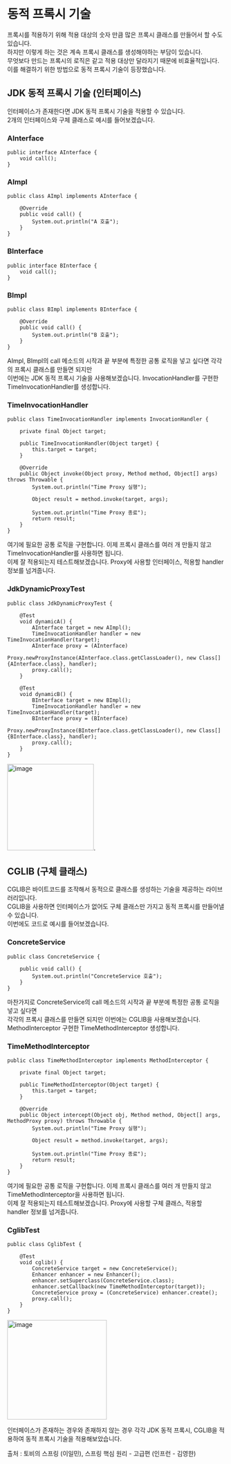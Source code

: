 # 동적 프록시 기술

프록시를 적용하기 위해 적용 대상의 숫자 만큼 많은 프록시 클래스를 만들어서 할 수도 있습니다.  
하지만 이렇게 하는 것은 계속 프록시 클래스를 생성해야하는 부담이 있습니다.  
무엇보다 만드는 프록시의 로직은 같고 적용 대상만 달라지기 때문에 비효율적입니다.   
이를 해결하기 위한 방법으로 동적 프록시 기술이 등장했습니다.   

## JDK 동적 프록시 기술 (인터페이스)

인터페이스가 존재한다면 JDK 동적 프록시 기술을 적용할 수 있습니다.   
2개의 인터페이스와 구체 클래스로 예시를 들어보겠습니다.  

### AInterface
```
public interface AInterface {
    void call();
}
```

### AImpl
```
public class AImpl implements AInterface {
    
    @Override
    public void call() {
        System.out.println("A 호출");
    }
}
```

### BInterface
```
public interface BInterface {
    void call();
}
```

### BImpl
```
public class BImpl implements BInterface {

    @Override
    public void call() {
        System.out.println("B 호출");
    }
}
```

AImpl, BImpl의 call 메소드의 시작과 끝 부분에 특정한 공통 로직을 넣고 싶다면 각각의 프록시 클래스를 만들면 되지만  
이번에는 JDK 동적 프록시 기술을 사용해보겠습니다. InvocationHandler를 구현한 TimeInvocationHandler를 생성합니다.    

### TimeInvocationHandler
```
public class TimeInvocationHandler implements InvocationHandler {

    private final Object target;

    public TimeInvocationHandler(Object target) {
        this.target = target;
    }

    @Override
    public Object invoke(Object proxy, Method method, Object[] args) throws Throwable {
        System.out.println("Time Proxy 실행");

        Object result = method.invoke(target, args);

        System.out.println("Time Proxy 종료");
        return result;
    }
}
```
여기에 필요한 공통 로직을 구현합니다. 이제 프록시 클래스를 여러 개 만들지 않고 TimeInvocationHandler를 사용하면 됩니다.    
이제 잘 적용되는지 테스트해보겠습니다. Proxy에 사용할 인터페이스, 적용할 handler 정보를 넘겨줍니다.

### JdkDynamicProxyTest
```
public class JdkDynamicProxyTest {

    @Test
    void dynamicA() {
        AInterface target = new AImpl();
        TimeInvocationHandler handler = new TimeInvocationHandler(target);
        AInterface proxy = (AInterface)
                Proxy.newProxyInstance(AInterface.class.getClassLoader(), new Class[]{AInterface.class}, handler);
        proxy.call();
    }

    @Test
    void dynamicB() {
        BInterface target = new BImpl();
        TimeInvocationHandler handler = new TimeInvocationHandler(target);
        BInterface proxy = (BInterface)
                Proxy.newProxyInstance(BInterface.class.getClassLoader(), new Class[]{BInterface.class}, handler);
        proxy.call();
    }
}
```

<img width="200" alt="image" src="https://user-images.githubusercontent.com/84896838/235338619-534aadfb-8cce-4150-a72a-65102b086229.png">. 

## CGLIB (구체 클래스)

CGLIB은 바이트코드를 조작해서 동적으로 클래스를 생성하는 기술을 제공하는 라이브러리입니다.    
CGLIB을 사용하면 인터페이스가 없어도 구체 클래스만 가지고 동적 프록시를 만들어낼 수 있습니다.  
이번에도 코드로 예시를 들어보겠습니다.    

### ConcreteService
```
public class ConcreteService {

    public void call() {
        System.out.println("ConcreteService 호출");
    }
}
```

마찬가지로 ConcreteService의 call 메소드의 시작과 끝 부분에 특정한 공통 로직을 넣고 싶다면  
각각의 프록시 클래스를 만들면 되지만 이번에는 CGLIB을 사용해보겠습니다.  
MethodInterceptor 구현한 TimeMethodInterceptor 생성합니다.  

### TimeMethodInterceptor
```
public class TimeMethodInterceptor implements MethodInterceptor {

    private final Object target;

    public TimeMethodInterceptor(Object target) {
        this.target = target;
    }

    @Override
    public Object intercept(Object obj, Method method, Object[] args, MethodProxy proxy) throws Throwable {
        System.out.println("Time Proxy 실행");

        Object result = method.invoke(target, args);

        System.out.println("Time Proxy 종료");
        return result;
    }
}
```

여기에 필요한 공통 로직을 구현합니다. 이제 프록시 클래스를 여러 개 만들지 않고 TimeMethodInterceptor을 사용하면 됩니다.    
이제 잘 적용되는지 테스트해보겠습니다. Proxy에 사용할 구체 클래스, 적용할 handler 정보를 넘겨줍니다.

### CglibTest
```
public class CglibTest {

    @Test
    void cglib() {
        ConcreteService target = new ConcreteService();
        Enhancer enhancer = new Enhancer();
        enhancer.setSuperclass(ConcreteService.class);
        enhancer.setCallback(new TimeMethodInterceptor(target));
        ConcreteService proxy = (ConcreteService) enhancer.create();
        proxy.call();
    }
}
```
<img width="230" alt="image" src="https://user-images.githubusercontent.com/84896838/235338913-b0b037ff-e71b-4804-8df0-8c589c26f373.png">

인터페이스가 존재하는 경우와 존재하지 않는 경우 각각 JDK 동적 프록시, CGLIB을 적용하여 동적 프록시 기술을 적용해보았습니다.   

출처 : 토비의 스프링 (이일민), 스프링 핵심 원리 - 고급편 (인프런 - 김영한)   

